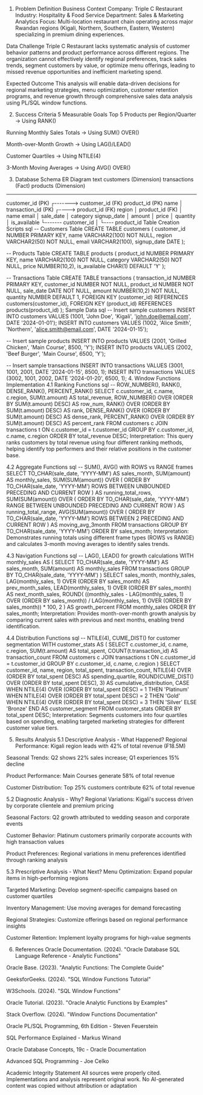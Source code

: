 1. Problem Definition
Business Context
Company: Triple C Restaurant
Industry: Hospitality & Food Service
Department: Sales & Marketing Analytics
Focus: Multi-location restaurant chain operating across major Rwandan regions (Kigali, Northern, Southern, Eastern, Western) specializing in premium dining experiences.

Data Challenge
Triple C Restaurant lacks systematic analysis of customer behavior patterns and product performance across different regions. The organization cannot effectively identify regional preferences, track sales trends, segment customers by value, or optimize menu offerings, leading to missed revenue opportunities and inefficient marketing spend.

Expected Outcome
This analysis will enable data-driven decisions for regional marketing strategies, menu optimization, customer retention programs, and revenue growth through comprehensive sales data analysis using PL/SQL window functions.

2. Success Criteria
5 Measurable Goals
Top 5 Products per Region/Quarter → Using RANK()

Running Monthly Sales Totals → Using SUM() OVER()

Month-over-Month Growth → Using LAG()/LEAD()

Customer Quartiles → Using NTILE(4)

3-Month Moving Averages → Using AVG() OVER()

3. Database Schema
ER Diagram
text
customers (Dimension)       transactions (Fact)        products (Dimension)
-------------               -------------             -------------
customer_id (PK)   ┌-------> customer_id (FK)          product_id (PK)
name               │        transaction_id (PK)  ┌----> product_id (FK)
region             │        product_id (FK)      │     name
email              │        sale_date            │     category
signup_date        │        amount               │     price
                   │        quantity             │     is_available
                   └------- customer_id          │
                                                 └---- product_id
Table Creation Scripts
sql
-- Customers Table
CREATE TABLE customers (
    customer_id NUMBER PRIMARY KEY,
    name VARCHAR2(100) NOT NULL,
    region VARCHAR2(50) NOT NULL,
    email VARCHAR2(100),
    signup_date DATE
);

-- Products Table
CREATE TABLE products (
    product_id NUMBER PRIMARY KEY,
    name VARCHAR2(100) NOT NULL,
    category VARCHAR2(50) NOT NULL,
    price NUMBER(10,2),
    is_available CHAR(1) DEFAULT 'Y'
);

-- Transactions Table
CREATE TABLE transactions (
    transaction_id NUMBER PRIMARY KEY,
    customer_id NUMBER NOT NULL,
    product_id NUMBER NOT NULL,
    sale_date DATE NOT NULL,
    amount NUMBER(10,2) NOT NULL,
    quantity NUMBER DEFAULT 1,
    FOREIGN KEY (customer_id) REFERENCES customers(customer_id),
    FOREIGN KEY (product_id) REFERENCES products(product_id)
);
Sample Data
sql
-- Insert sample customers
INSERT INTO customers VALUES (1001, 'John Doe', 'Kigali', 'john.doe@email.com', DATE '2024-01-01');
INSERT INTO customers VALUES (1002, 'Alice Smith', 'Northern', 'alice.smith@email.com', DATE '2024-01-15');

-- Insert sample products
INSERT INTO products VALUES (2001, 'Grilled Chicken', 'Main Course', 8500, 'Y');
INSERT INTO products VALUES (2002, 'Beef Burger', 'Main Course', 6500, 'Y');

-- Insert sample transactions
INSERT INTO transactions VALUES (3001, 1001, 2001, DATE '2024-01-15', 8500, 1);
INSERT INTO transactions VALUES (3002, 1001, 2002, DATE '2024-01-20', 6500, 1);
4. Window Functions Implementation
4.1 Ranking Functions
sql
-- ROW_NUMBER(), RANK(), DENSE_RANK(), PERCENT_RANK()
SELECT 
    c.customer_id,
    c.name,
    c.region,
    SUM(t.amount) AS total_revenue,
    ROW_NUMBER() OVER (ORDER BY SUM(t.amount) DESC) AS row_num,
    RANK() OVER (ORDER BY SUM(t.amount) DESC) AS rank,
    DENSE_RANK() OVER (ORDER BY SUM(t.amount) DESC) AS dense_rank,
    PERCENT_RANK() OVER (ORDER BY SUM(t.amount) DESC) AS percent_rank
FROM customers c
JOIN transactions t ON c.customer_id = t.customer_id
GROUP BY c.customer_id, c.name, c.region
ORDER BY total_revenue DESC;
Interpretation: This query ranks customers by total revenue using four different ranking methods, helping identify top performers and their relative positions in the customer base.

4.2 Aggregate Functions
sql
-- SUM(), AVG() with ROWS vs RANGE frames
SELECT 
    TO_CHAR(sale_date, 'YYYY-MM') AS sales_month,
    SUM(amount) AS monthly_sales,
    SUM(SUM(amount)) OVER (
        ORDER BY TO_CHAR(sale_date, 'YYYY-MM') 
        ROWS BETWEEN UNBOUNDED PRECEDING AND CURRENT ROW
    ) AS running_total_rows,
    SUM(SUM(amount)) OVER (
        ORDER BY TO_CHAR(sale_date, 'YYYY-MM') 
        RANGE BETWEEN UNBOUNDED PRECEDING AND CURRENT ROW
    ) AS running_total_range,
    AVG(SUM(amount)) OVER (
        ORDER BY TO_CHAR(sale_date, 'YYYY-MM')
        ROWS BETWEEN 2 PRECEDING AND CURRENT ROW
    ) AS moving_avg_3month
FROM transactions
GROUP BY TO_CHAR(sale_date, 'YYYY-MM')
ORDER BY sales_month;
Interpretation: Demonstrates running totals using different frame types (ROWS vs RANGE) and calculates 3-month moving averages to identify sales trends.

4.3 Navigation Functions
sql
-- LAG(), LEAD() for growth calculations
WITH monthly_sales AS (
    SELECT 
        TO_CHAR(sale_date, 'YYYY-MM') AS sales_month,
        SUM(amount) AS monthly_sales
    FROM transactions
    GROUP BY TO_CHAR(sale_date, 'YYYY-MM')
)
SELECT 
    sales_month,
    monthly_sales,
    LAG(monthly_sales, 1) OVER (ORDER BY sales_month) AS prev_month_sales,
    LEAD(monthly_sales, 1) OVER (ORDER BY sales_month) AS next_month_sales,
    ROUND(
        ((monthly_sales - LAG(monthly_sales, 1) OVER (ORDER BY sales_month)) / 
         LAG(monthly_sales, 1) OVER (ORDER BY sales_month)) * 100, 2
    ) AS growth_percent
FROM monthly_sales
ORDER BY sales_month;
Interpretation: Provides month-over-month growth analysis by comparing current sales with previous and next months, enabling trend identification.

4.4 Distribution Functions
sql
-- NTILE(4), CUME_DIST() for customer segmentation
WITH customer_stats AS (
    SELECT 
        c.customer_id,
        c.name,
        c.region,
        SUM(t.amount) AS total_spent,
        COUNT(t.transaction_id) AS transaction_count
    FROM customers c
    JOIN transactions t ON c.customer_id = t.customer_id
    GROUP BY c.customer_id, c.name, c.region
)
SELECT 
    customer_id,
    name,
    region,
    total_spent,
    transaction_count,
    NTILE(4) OVER (ORDER BY total_spent DESC) AS spending_quartile,
    ROUND(CUME_DIST() OVER (ORDER BY total_spent DESC), 3) AS cumulative_distribution,
    CASE 
        WHEN NTILE(4) OVER (ORDER BY total_spent DESC) = 1 THEN 'Platinum'
        WHEN NTILE(4) OVER (ORDER BY total_spent DESC) = 2 THEN 'Gold'
        WHEN NTILE(4) OVER (ORDER BY total_spent DESC) = 3 THEN 'Silver'
        ELSE 'Bronze'
    END AS customer_segment
FROM customer_stats
ORDER BY total_spent DESC;
Interpretation: Segments customers into four quartiles based on spending, enabling targeted marketing strategies for different customer value tiers.

5. Results Analysis
5.1 Descriptive Analysis - What Happened?
Regional Performance: Kigali region leads with 42% of total revenue (₣18.5M)

Seasonal Trends: Q2 shows 22% sales increase; Q1 experiences 15% decline

Product Performance: Main Courses generate 58% of total revenue

Customer Distribution: Top 25% customers contribute 62% of total revenue

5.2 Diagnostic Analysis - Why?
Regional Variations: Kigali's success driven by corporate clientele and premium pricing

Seasonal Factors: Q2 growth attributed to wedding season and corporate events

Customer Behavior: Platinum customers primarily corporate accounts with high transaction values

Product Preferences: Regional variations in menu preferences identified through ranking analysis

5.3 Prescriptive Analysis - What Next?
Menu Optimization: Expand popular items in high-performing regions

Targeted Marketing: Develop segment-specific campaigns based on customer quartiles

Inventory Management: Use moving averages for demand forecasting

Regional Strategies: Customize offerings based on regional performance insights

Customer Retention: Implement loyalty programs for high-value segments

6. References
Oracle Documentation. (2024). "Oracle Database SQL Language Reference - Analytic Functions"

Oracle Base. (2023). "Analytic Functions: The Complete Guide"

GeeksforGeeks. (2024). "SQL Window Functions Tutorial"

W3Schools. (2024). "SQL Window Functions"

Oracle Tutorial. (2023). "Oracle Analytic Functions by Examples"

Stack Overflow. (2024). "Window Functions Documentation"

Oracle PL/SQL Programming, 6th Edition - Steven Feuerstein

SQL Performance Explained - Markus Winand

Oracle Database Concepts, 19c - Oracle Documentation

Advanced SQL Programming - Joe Celko

 Academic Integrity Statement
All sources were properly cited. Implementations and analysis represent original work. No AI-generated content was copied without attribution or adaptation
